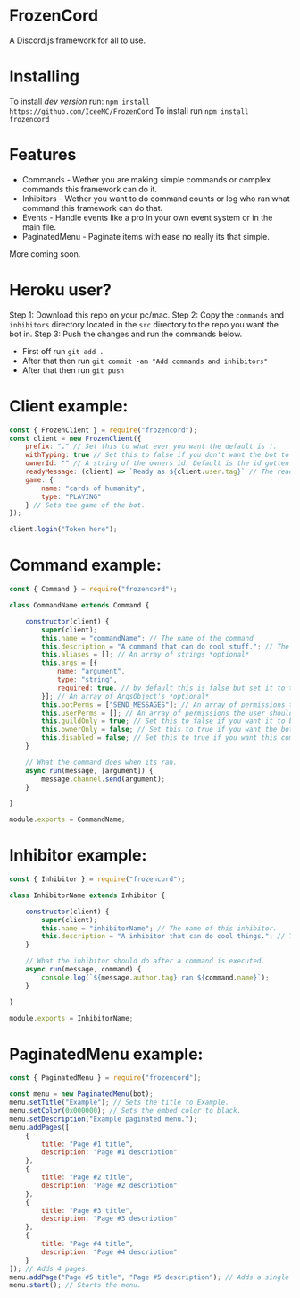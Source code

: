 # FrozenCord
A Discord.js framework for all to use.

# Installing
To install *dev version* run: `npm install https://github.com/IceeMC/FrozenCord`
To install run `npm install frozencord`

# Features
- Commands - Wether you are making simple commands or complex commands this framework can do it.
- Inhibitors - Wether you want to do command counts or log who ran what command this framework can do that.
- Events - Handle events like a pro in your own event system or in the main file.
- PaginatedMenu - Paginate items with ease no really its that simple.

More coming soon.

# Heroku user?
Step 1: Download this repo on your pc/mac.
Step 2: Copy the `commands` and `inhibitors` directory located in the `src` directory to the repo you want the bot in.
Step 3: Push the changes and run the commands below.
- First off run `git add .`
- After that then run `git commit -am "Add commands and inhibitors"`
- After that then run `git push`

# Client example:
```js
const { FrozenClient } = require("frozencord");
const client = new FrozenClient({
    prefix: "." // Set this to what ever you want the default is !.
    withTyping: true // Set this to false if you don't want the bot to type when running commands.
    ownerId: "" // A string of the owners id. Default is the id gotten from the client application.
    readyMessage: (client) => `Ready as ${client.user.tag}` // The ready message for the client.
    game: {
        name: "cards of humanity",
        type: "PLAYING"
    } // Sets the game of the bot.
});

client.login("Token here");
```

# Command example:
```js
const { Command } = require("frozencord");

class CommandName extends Command {

    constructor(client) {
        super(client);
        this.name = "commandName"; // The name of the command
        this.description = "A command that can do cool stuff."; // The description of the command.
        this.aliases = []; // An array of strings *optional*
        this.args = [{
            name: "argument",
            type: "string",
            required: true, // by default this is false but set it to true if you wish
        }]; // An array of ArgsObject's *optional*
        this.botPerms = ["SEND_MESSAGES"]; // An array of permissions the bot should have when the command is ran *optional*.
        this.userPerms = []; // An array of permissions the user should have when the command is ran *optional*.
        this.guildOnly = true; // Set this to false if you want it to be ran in pms
        this.ownerOnly = false; // Set this to true if you want the bot owner to be the one who can run this command.
        this.disabled = false; // Set this to true if you want this command to be disabled.
    }

    // What the command does when its ran.
    async run(message, [argument]) {
        message.channel.send(argument);
    }

}

module.exports = CommandName;
```

# Inhibitor example:
```js
const { Inhibitor } = require("frozencord");

class InhibitorName extends Inhibitor {

    constructor(client) {
        super(client);
        this.name = "inhibitorName"; // The name of this inhibitor.
        this.description = "A inhibitor that can do cool things."; // The description of the inhibitor.
    }

    // What the inhibitor should do after a command is executed.
    async run(message, command) {
        console.log(`${message.author.tag} ran ${command.name}`);
    }

}

module.exports = InhibitorName;
```

# PaginatedMenu example:
```js
const { PaginatedMenu } = require("frozencord");

const menu = new PaginatedMenu(bot);
menu.setTitle("Example"); // Sets the title to Example.
menu.setColor(0x000000); // Sets the embed color to black.
menu.setDescription("Example paginated menu.");
menu.addPages([
    {
        title: "Page #1 title",
        description: "Page #1 description"
    },
    {
        title: "Page #2 title",
        description: "Page #2 description"
    },
    {
        title: "Page #3 title",
        description: "Page #3 description"
    },
    {
        title: "Page #4 title",
        description: "Page #4 description"
    }
]); // Adds 4 pages.
menu.addPage("Page #5 title", "Page #5 description"); // Adds a single page.
menu.start(); // Starts the menu.
```